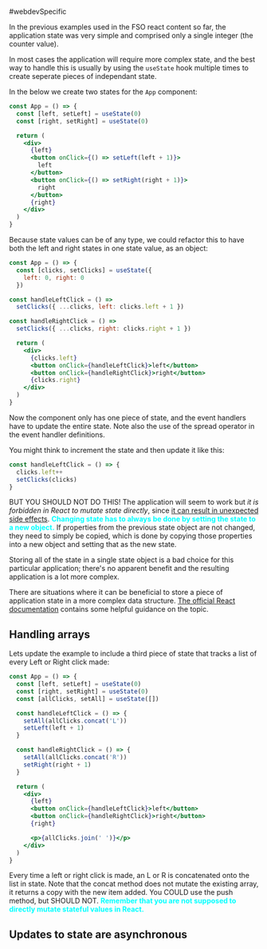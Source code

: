 #webdevSpecific 

In the previous examples used in the FSO react content so far, the application state was very simple and comprised only a single integer (the counter value). 

In most cases the application will require more complex state, and the best way to handle this is usually by using the `useState` hook multiple times to create seperate pieces of independant state. 

In the below we create two states for the `App` component:
```jsx
const App = () => {
  const [left, setLeft] = useState(0)
  const [right, setRight] = useState(0)

  return (
    <div>
      {left}
      <button onClick={() => setLeft(left + 1)}>
        left
      </button>
      <button onClick={() => setRight(right + 1)}>
        right
      </button>
      {right}
    </div>
  )
}
```

Because state values can be of any type, we could refactor this to have both the left and right states in one state value, as an object:
```jsx
const App = () => {
  const [clicks, setClicks] = useState({
    left: 0, right: 0
  })

const handleLeftClick = () =>
  setClicks({ ...clicks, left: clicks.left + 1 })

const handleRightClick = () =>
  setClicks({ ...clicks, right: clicks.right + 1 })

  return (
    <div>
      {clicks.left}
      <button onClick={handleLeftClick}>left</button>
      <button onClick={handleRightClick}>right</button>
      {clicks.right}
    </div>
  )
}
```
Now the component only has one piece of state, and the event handlers have to update the entire state. Note also the use of the spread operator in the event handler definitions.

You might think to increment the state and then update it like this:
```js
const handleLeftClick = () => {
  clicks.left++
  setClicks(clicks)
}
```
BUT YOU SHOULD NOT DO THIS!
The application will seem to work but _it is forbidden in React to mutate state directly_, since [it can result in unexpected side effects](https://stackoverflow.com/a/40309023). <span style="color: cyan; font-weight: bold">Changing state has to always be done by setting the state to a new object.</span> If properties from the previous state object are not changed, they need to simply be copied, which is done by copying those properties into a new object and setting that as the new state.

Storing all of the state in a single state object is a bad choice for this particular application; there's no apparent benefit and the resulting application is a lot more complex. 

There are situations where it can be beneficial to store a piece of application state in a more complex data structure. [The official React documentation](https://react.dev/learn/choosing-the-state-structure) contains some helpful guidance on the topic.

## Handling arrays
Lets update the example to include a third piece of state that tracks a list of every Left or Right click made:
```jsx
const App = () => {
  const [left, setLeft] = useState(0)
  const [right, setRight] = useState(0)
  const [allClicks, setAll] = useState([])

  const handleLeftClick = () => {
    setAll(allClicks.concat('L'))
    setLeft(left + 1)
  }

  const handleRightClick = () => {
    setAll(allClicks.concat('R'))
    setRight(right + 1)
  }

  return (
    <div>
      {left}
      <button onClick={handleLeftClick}>left</button>
      <button onClick={handleRightClick}>right</button>
      {right}

      <p>{allClicks.join(' ')}</p>
    </div>
  )
}
```
Every time a left or right click is made, an L or R is concatenated onto the list in state. Note that the concat method does not mutate the existing array, it returns a copy with the new item added. You COULD use the push method, but SHOULD NOT. <span style="color: cyan; font-weight: bold;">Remember that you are not supposed to directly mutate stateful values in React.</span>

## Updates to state are asynchronous

